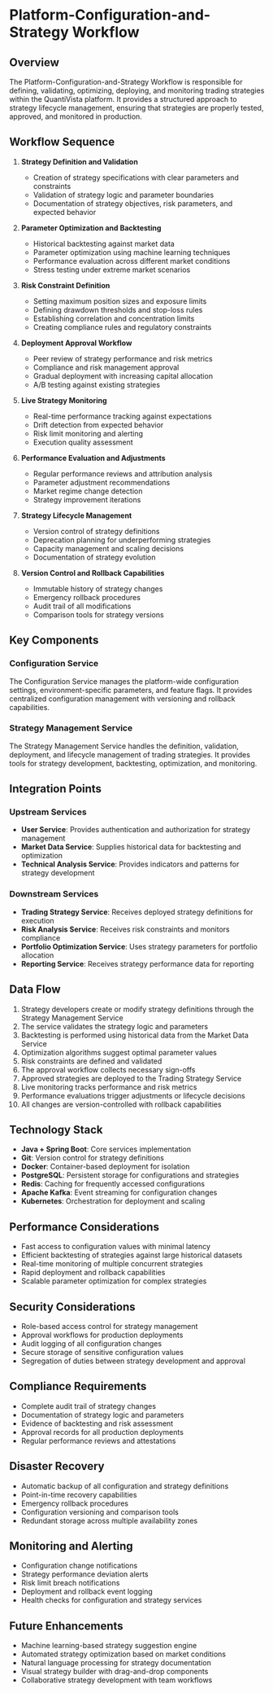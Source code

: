 # Platform-Configuration-and-Strategy Workflow

## Overview

The Platform-Configuration-and-Strategy Workflow is responsible for defining, validating, optimizing, deploying, and monitoring trading strategies within the QuantiVista platform. It provides a structured approach to strategy lifecycle management, ensuring that strategies are properly tested, approved, and monitored in production.

## Workflow Sequence

1. **Strategy Definition and Validation**
   - Creation of strategy specifications with clear parameters and constraints
   - Validation of strategy logic and parameter boundaries
   - Documentation of strategy objectives, risk parameters, and expected behavior

2. **Parameter Optimization and Backtesting**
   - Historical backtesting against market data
   - Parameter optimization using machine learning techniques
   - Performance evaluation across different market conditions
   - Stress testing under extreme market scenarios

3. **Risk Constraint Definition**
   - Setting maximum position sizes and exposure limits
   - Defining drawdown thresholds and stop-loss rules
   - Establishing correlation and concentration limits
   - Creating compliance rules and regulatory constraints

4. **Deployment Approval Workflow**
   - Peer review of strategy performance and risk metrics
   - Compliance and risk management approval
   - Gradual deployment with increasing capital allocation
   - A/B testing against existing strategies

5. **Live Strategy Monitoring**
   - Real-time performance tracking against expectations
   - Drift detection from expected behavior
   - Risk limit monitoring and alerting
   - Execution quality assessment

6. **Performance Evaluation and Adjustments**
   - Regular performance reviews and attribution analysis
   - Parameter adjustment recommendations
   - Market regime change detection
   - Strategy improvement iterations

7. **Strategy Lifecycle Management**
   - Version control of strategy definitions
   - Deprecation planning for underperforming strategies
   - Capacity management and scaling decisions
   - Documentation of strategy evolution

8. **Version Control and Rollback Capabilities**
   - Immutable history of strategy changes
   - Emergency rollback procedures
   - Audit trail of all modifications
   - Comparison tools for strategy versions

## Key Components

### Configuration Service
The Configuration Service manages the platform-wide configuration settings, environment-specific parameters, and feature flags. It provides centralized configuration management with versioning and rollback capabilities.

### Strategy Management Service
The Strategy Management Service handles the definition, validation, deployment, and lifecycle management of trading strategies. It provides tools for strategy development, backtesting, optimization, and monitoring.

## Integration Points

### Upstream Services
- **User Service**: Provides authentication and authorization for strategy management
- **Market Data Service**: Supplies historical data for backtesting and optimization
- **Technical Analysis Service**: Provides indicators and patterns for strategy development

### Downstream Services
- **Trading Strategy Service**: Receives deployed strategy definitions for execution
- **Risk Analysis Service**: Receives risk constraints and monitors compliance
- **Portfolio Optimization Service**: Uses strategy parameters for portfolio allocation
- **Reporting Service**: Receives strategy performance data for reporting

## Data Flow

1. Strategy developers create or modify strategy definitions through the Strategy Management Service
2. The service validates the strategy logic and parameters
3. Backtesting is performed using historical data from the Market Data Service
4. Optimization algorithms suggest optimal parameter values
5. Risk constraints are defined and validated
6. The approval workflow collects necessary sign-offs
7. Approved strategies are deployed to the Trading Strategy Service
8. Live monitoring tracks performance and risk metrics
9. Performance evaluations trigger adjustments or lifecycle decisions
10. All changes are version-controlled with rollback capabilities

## Technology Stack

- **Java + Spring Boot**: Core services implementation
- **Git**: Version control for strategy definitions
- **Docker**: Container-based deployment for isolation
- **PostgreSQL**: Persistent storage for configurations and strategies
- **Redis**: Caching for frequently accessed configurations
- **Apache Kafka**: Event streaming for configuration changes
- **Kubernetes**: Orchestration for deployment and scaling

## Performance Considerations

- Fast access to configuration values with minimal latency
- Efficient backtesting of strategies against large historical datasets
- Real-time monitoring of multiple concurrent strategies
- Rapid deployment and rollback capabilities
- Scalable parameter optimization for complex strategies

## Security Considerations

- Role-based access control for strategy management
- Approval workflows for production deployments
- Audit logging of all configuration changes
- Secure storage of sensitive configuration values
- Segregation of duties between strategy development and approval

## Compliance Requirements

- Complete audit trail of strategy changes
- Documentation of strategy logic and parameters
- Evidence of backtesting and risk assessment
- Approval records for all production deployments
- Regular performance reviews and attestations

## Disaster Recovery

- Automatic backup of all configuration and strategy definitions
- Point-in-time recovery capabilities
- Emergency rollback procedures
- Configuration versioning and comparison tools
- Redundant storage across multiple availability zones

## Monitoring and Alerting

- Configuration change notifications
- Strategy performance deviation alerts
- Risk limit breach notifications
- Deployment and rollback event logging
- Health checks for configuration and strategy services

## Future Enhancements

- Machine learning-based strategy suggestion engine
- Automated strategy optimization based on market conditions
- Natural language processing for strategy documentation
- Visual strategy builder with drag-and-drop components
- Collaborative strategy development with team workflows